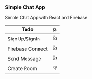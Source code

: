 ### Simple Chat App

Simple Chat App with React and Firebase

|  Todo | :boom: |
| ---------- |:---------:|
| SignUp/SignIn | :+1: |
| Firebase Connect | :+1: |
| Send Message | :+1: |
| Create Room | :-1: |

